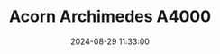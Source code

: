 ---
layout: post
title: Acorn Archimedes A4000
summary: 
date: '2024-08-29 11:33:00'
#tags: [Acorn, Acorn Archimedes, Acorn Archimedes Models, Computers]
---